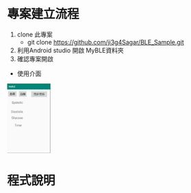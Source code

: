 # 專案建立流程
1. clone 此專案
	* git clone https://github.com/ji3g4Sagar/BLE_Sample.git
2. 利用Android studio 開啟 MyBLE資料夾
3. 確認專案開啟
  * 使用介面

  <img src="https://github.com/ji3g4Sagar/BLE_Sample/blob/master/UI.png" width="20%" height="20%">

# 程式說明

